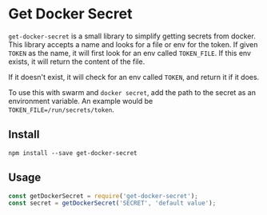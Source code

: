 # Get Docker Secret

`get-docker-secret` is a small library to simplify getting secrets from docker.
This library accepts a name and looks for a file or env for the token.
If given `TOKEN` as the name, it will first look for an env called `TOKEN_FILE`.
If this env exists, it will return the content of the file.

If it doesn't exist, it will check for an env called `TOKEN`, and return it if it does.

To use this with swarm and `docker secret`, add the path to the secret as an environment variable.
An example would be `TOKEN_FILE=/run/secrets/token`.

## Install

```
npm install --save get-docker-secret
```

## Usage

```javascript
const getDockerSecret = require('get-docker-secret');
const secret = getDockerSecret('SECRET', 'default value');
```

